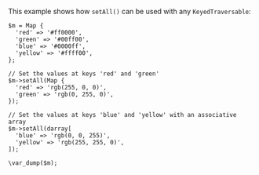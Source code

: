 This example shows how `setAll()` can be used with any `KeyedTraversable`:

```basic-usage.hack
$m = Map {
  'red' => '#ff0000',
  'green' => '#00ff00',
  'blue' => '#0000ff',
  'yellow' => '#ffff00',
};

// Set the values at keys 'red' and 'green'
$m->setAll(Map {
  'red' => 'rgb(255, 0, 0)',
  'green' => 'rgb(0, 255, 0)',
});

// Set the values at keys 'blue' and 'yellow' with an associative array
$m->setAll(darray[
  'blue' => 'rgb(0, 0, 255)',
  'yellow' => 'rgb(255, 255, 0)',
]);

\var_dump($m);
```

